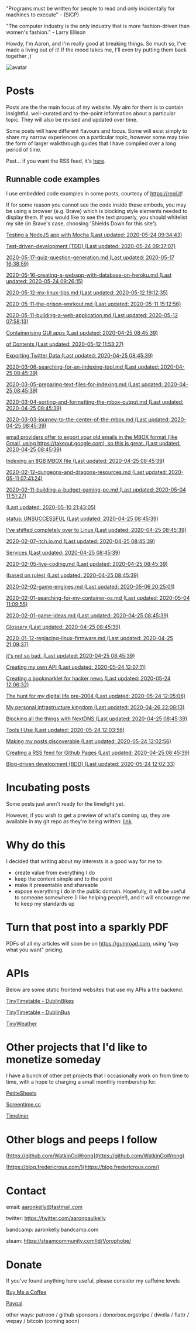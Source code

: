 "Programs must be written for people to read and only incidentally for machines
to execute" - (SICP)

 "The computer industry is the only industry that is more fashion-driven than women's fashion." - Larry Ellison

Howdy, I'm Aaron, and I'm really good at breaking things. So much so, I've made a living out of it! If the mood takes me, I'll even try putting them back together ;)

![avatar](https://avatars1.githubusercontent.com/u/29888436?s=460&u=03df457371669048031a735802c33b93d07a1f10&v=4)

# Posts

Posts are the the main focus of my website. My aim for them is to contain insightful, well-curated and to-the-point information about a particular topic. They will also be revised and updated over time.

Some posts will have different flavours and focus. Some will exist simply to  share my narrow experiences on a particular topic, however some may take the form of larger walkthrough guides that I have compiled over a long period of time.

Psst... if you want the RSS feed, it's [here](https://aaronpkelly.github.io/feed.xml).

## Runnable code examples

I use embedded code examples in some posts, courtesy of https://repl.it!

If for some reason you cannot see the code inside these embeds, you may be using a browser (e.g. Brave) which is blocking style elements needed to display them. If you would like to see the text properly, you should whitelist my site (in Brave's case, choosing 'Shields Down for this site').

[Testing a NodeJS app with Mocha (Last updated: 2020-05-24 09:34:43)](_posts/2020-05-24-testing-a-nodejs-app-with-mocha.md)

[Test-driven-development (TDD) (Last updated: 2020-05-24 09:37:07)](_posts/2020-05-24-tdd.md)

[2020-05-17-quiz-question-generation.md (Last updated: 2020-05-17 16:38:59)](_posts/2020-05-17-quiz-question-generation.md)

[2020-05-16-creating-a-webapp-with-database-on-heroku.md (Last updated: 2020-05-24 09:26:15)](_posts/2020-05-16-creating-a-webapp-with-database-on-heroku.md)

[2020-05-12-mx-linux-tips.md (Last updated: 2020-05-12 19:12:35)](_posts/2020-05-12-mx-linux-tips.md)

[2020-05-11-the-prison-workout.md (Last updated: 2020-05-11 15:12:56)](_posts/2020-05-11-the-prison-workout.md)

[2020-05-11-building-a-web-application.md (Last updated: 2020-05-12 07:58:13)](_posts/2020-05-11-building-a-web-application.md)

[Containerising GUI apps (Last updated: 2020-04-25 08:45:39)](_posts/2020-03-22-running-gui-apps-in-a-container.md)

[of Contents (Last updated: 2020-05-12 11:53:27)](_posts/2020-03-21-docker-and-containers.md)

[Exporting Twitter Data (Last updated: 2020-04-25 08:45:39)](_posts/2020-03-07-exporting-twitter-data.md)

[2020-03-06-searching-for-an-indexing-tool.md (Last updated: 2020-04-25 08:45:39)](_posts/2020-03-06-searching-for-an-indexing-tool.md)

[2020-03-05-preparing-text-files-for-indexing.md (Last updated: 2020-04-25 08:45:39)](_posts/2020-03-05-preparing-text-files-for-indexing.md)

[2020-03-04-sorting-and-formatting-the-mbox-output.md (Last updated: 2020-04-25 08:45:39)](_posts/2020-03-04-sorting-and-formatting-the-mbox-output.md)

[2020-03-03-journey-to-the-center-of-the-mbox.md (Last updated: 2020-04-25 08:45:39)](_posts/2020-03-03-journey-to-the-center-of-the-mbox.md)

[email providers offer to export your old emails in the MBOX format (like Gmail, using https://takeout.google.com), so this is great. (Last updated: 2020-04-25 08:45:39)](_posts/2020-03-02-exfiltrating-data-from-cloud-services.md)

[Indexing an 8GB MBOX file (Last updated: 2020-04-25 08:45:39)](_posts/2020-03-01-indexing-an-8gb-mbox-file.md)

[2020-02-12-dungeons-and-dragons-resources.md (Last updated: 2020-05-11 07:41:24)](_posts/2020-02-12-dungeons-and-dragons-resources.md)

[2020-02-11-building-a-budget-gaming-pc.md (Last updated: 2020-05-04 11:51:27)](_posts/2020-02-11-building-a-budget-gaming-pc.md)

[ (Last updated: 2020-05-10 21:43:05)](_posts/2020-02-10-cheat-sheets-for-printing.md)

[status: UNSUCCESSFUL (Last updated: 2020-04-25 08:45:39)](_posts/2020-02-09-running-geforce-now-on-linux.md)

[I've shifted completely over to Linux (Last updated: 2020-04-25 08:45:39)](_posts/2020-02-08-bringing-doom-upon-myself-with-cloud-gaming-rigs.md)

[2020-02-07-itch.io.md (Last updated: 2020-04-25 08:45:39)](_posts/2020-02-07-itch.io.md)

[Services (Last updated: 2020-04-25 08:45:39)](_posts/2020-02-06-linux-gaming.md)

[2020-02-05-live-coding.md (Last updated: 2020-04-25 08:45:39)](_posts/2020-02-05-live-coding.md)

[(based on rules) (Last updated: 2020-04-25 08:45:39)](_posts/2020-02-04-computer-music.md)

[2020-02-02-game-engines.md (Last updated: 2020-05-06 20:25:01)](_posts/2020-02-02-game-engines.md)

[2020-02-01-searching-for-my-container-os.md (Last updated: 2020-05-04 11:09:55)](_posts/2020-02-01-searching-for-my-container-os.md)

[2020-02-01-game-ideas.md (Last updated: 2020-04-25 08:45:39)](_posts/2020-02-01-game-ideas.md)

[Glossary (Last updated: 2020-04-25 08:45:39)](_posts/2020-01-31-glossary.md)

[2020-01-12-replacing-linux-firmware.md (Last updated: 2020-04-25 21:09:37)](_posts/2020-01-12-replacing-linux-firmware.md)

[it's not so bad. (Last updated: 2020-04-25 08:45:39)](_posts/2020-01-11-using-aws-api-gateway.md)

[Creating my own API (Last updated: 2020-05-24 12:07:11)](_posts/2020-01-10-apis.md)

[Creating a bookmarklet for hacker news (Last updated: 2020-05-24 12:06:32)](_posts/2020-01-09-creating-a-bookmarklet-for-hacker-news.md)

[The hunt for my digital life pre-2004 (Last updated: 2020-05-24 12:05:06)](_posts/2020-01-08-the-hunt-for-my-digital-life-pre-2004.md)

[My personal infrastructure kingdom (Last updated: 2020-04-26 22:08:13)](_posts/2020-01-07-my-personal-infrastructure-kingdom.md)

[Blocking all the things with NextDNS (Last updated: 2020-04-25 08:45:39)](_posts/2020-01-06-blocking-all-the-things-with-nextdns.md)

[Tools I Use (Last updated: 2020-05-24 12:03:56)](_posts/2020-01-05-tools-i-use-on-linux-and-windows.md)

[Making my posts discoverable (Last updated: 2020-05-24 12:02:56)](_posts/2020-01-03-making-my-posts-discoverable.md)

[Creating a RSS feed for Github Pages (Last updated: 2020-04-25 08:45:39)](_posts/2020-01-02-creating-a-rss-feed-for-github-pages.md)

[Blog-driven development (BDD) (Last updated: 2020-05-24 12:02:33)](_posts/2020-01-01-blog-driven-development.md)


# Incubating posts

Some posts just aren't ready for the limelight yet.

However, if you wish to get a preview of what's coming up, they are available in
my git repo as they're being written: [link](https://github.com/aaronpkelly/aaronpkelly.github.io/tree/master/_posts).

# Why do this

I decided that writing about my interests is a good way for me to:

- create value from everything I do
- keep the content simple and to the point 
- make it presentable and shareable
- expose everything I do in the public domain. Hopefully, it will be useful to
someone somewhere (I like helping people!), and it will encourage me to keep my
standards up

# Turn that post into a sparkly PDF

PDFs of all my articles will soon be on https://gumroad.com, using "pay what you
want" pricing.

# APIs

Below are some static frontend websites that use my APIs a the backend:

[TinyTimetable - DublinBikes](http://app-bucket-dublin-bike-tinytimetable.s3-website-eu-west-1.amazonaws.com/)

[TinyTimetable - DublinBus](http://app-bucket-dublin-bus-tinytimetable.s3-website-eu-west-1.amazonaws.com/)

[TinyWeather](http://app-bucket-weather-dublin-tinyweather.s3-website-eu-west-1.amazonaws.com/)

# Other projects that I'd like to monetize someday

I have a bunch of other pet projects that I occasionally work on from time to
time, with a hope to charging a small monthly membership for.

[PetiteSheets](http://app-bucket-petitesheets.s3-website-eu-west-1.amazonaws.com/)

[Screentime.cc](http://screentime.cc.s3-website-eu-west-1.amazonaws.com/)

[Timeliner](http://app-timeliner.s3-website-eu-west-1.amazonaws.com/)

# Other blogs and peeps I follow

[https://github.com/WatkinGoWrong](https://github.com/WatkinGoWrong)

[https://blog.fredericrous.com/](https://blog.fredericrous.com/)

# Contact

email: aaronkelly@fastmail.com

twitter: https://twitter.com/aaronpaulkelly

bandcamp: aaronkelly.bandcamp.com

steam: https://steamcommunity.com/id/Vorophobe/

# Donate

If you've found anything here useful, please consider my caffeine levels

[Buy Me a Coffee](https://www.buymeacoffee.com/aaronkelly)

[Paypal](https://www.paypal.com/cgi-bin/webscr?cmd=_donations&business=DTJST2MAMPYQ8&currency_code=EUR&source=url)

other ways: patreon / github sponsors / donorbox.orgstripe / dwolla / flattr / wepay / bitcoin (coming soon)